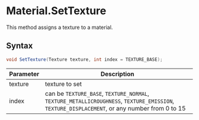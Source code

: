 # Material.SetTexture

This method assigns a texture to a material.

## Syntax 

```csharp
void SetTexture(Texture texture, int index = TEXTURE_BASE);
```

| Parameter | Description |
|---|---|
| texture | texture to set |
| index | can be `TEXTURE_BASE`, `TEXTURE_NORMAL`, `TEXTURE_METALLICROUGHNESS`, `TEXTURE_EMISSION`, `TEXTURE_DISPLACEMENT`, or any number from 0 to 15 |